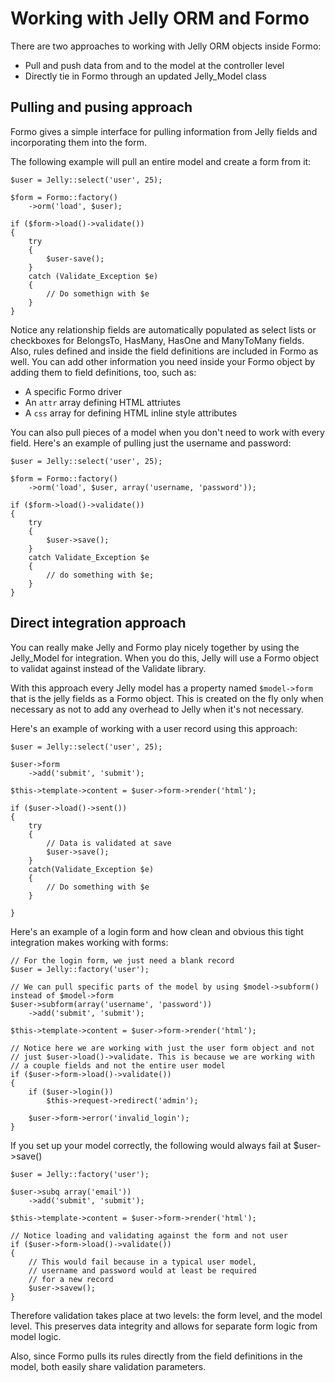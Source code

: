# Working with Jelly ORM and Formo

There are two approaches to working with Jelly ORM objects inside Formo:

* Pull and push data from and to the model at the controller level
* Directly tie in Formo through an updated Jelly_Model class

## Pulling and pusing approach

Formo gives a simple interface for pulling information from Jelly fields and incorporating them into the form.

The following example will pull an entire model and create a form from it:

	$user = Jelly::select('user', 25);

	$form = Formo::factory()
		->orm('load', $user);
		
	if ($form->load()->validate())
	{
		try
		{
			$user-save();
		}
		catch (Validate_Exception $e)
		{
			// Do somethign with $e
		}
	}	
		
Notice any relationship fields are automatically populated as select lists or checkboxes for BelongsTo, HasMany, HasOne and ManyToMany fields. Also, rules defined and inside the field definitions are included in Formo as well. You can add other information you need inside your Formo object by adding them to field definitions, too, such as:

* A specific Formo driver
* An `attr` array defining HTML attriutes
* A `css` array for defining HTML inline style attributes

You can also pull pieces of a model when you don't need to work with every field. Here's an example of pulling just the username and password:

	$user = Jelly::select('user', 25);
	
	$form = Formo::factory()
		->orm('load', $user, array('username, 'password'));
		
	if ($form->load()->validate())
	{
		try
		{
			$user->save();
		}
		catch Validate_Exception $e
		{
			// do something with $e;
		}
	}
	
## Direct integration approach

You can really make Jelly and Formo play nicely together by using the Jelly_Model for integration. When you do this, Jelly will use a Formo object to validat against instead of the Validate library.

With this approach every Jelly model has a property named `$model->form` that is the jelly fields as a Formo object. This is created on the fly only when necessary as not to add any overhead to Jelly when it's not necessary.

Here's an example of working with a user record using this approach:

	$user = Jelly::select('user', 25);
	
	$user->form
		->add('submit', 'submit');
		
	$this->template->content = $user->form->render('html');
	
	if ($user->load()->sent())
	{
		try
		{
			// Data is validated at save
			$user->save();
		}
		catch(Validate_Exception $e)
		{
			// Do something with $e
		}
		
	}

Here's an example of a login form and how clean and obvious this tight integration makes working with forms:

	// For the login form, we just need a blank record
	$user = Jelly::factory('user');
	
	// We can pull specific parts of the model by using $model->subform() instead of $model->form
	$user->subform(array('username', 'password'))
		->add('submit', 'submit');
		
	$this->template->content = $user->form->render('html');
	
	// Notice here we are working with just the user form object and not
	// just $user->load()->validate. This is because we are working with
	// a couple fields and not the entire user model
	if ($user->form->load()->validate())
	{
		if ($user->login())
			$this->request->redirect('admin');
			
		$user->form->error('invalid_login');
	}
	
If you set up your model correctly, the following would always fail at $user->save()

	$user = Jelly::factory('user');
	
	$user->subq array('email'))
		->add('submit', 'submit');
		
	$this->template->content = $user->form->render('html');
	
	// Notice loading and validating against the form and not user
	if ($user->form->load()->validate())
	{
		// This would fail because in a typical user model,
		// username and password would at least be required
		// for a new record
		$user->savew();
	}
	
Therefore validation takes place at two levels: the form level, and the model level. This preserves data integrity and allows for separate form logic from model logic.

Also, since Formo pulls its rules directly from the field definitions in the model, both easily share validation parameters.